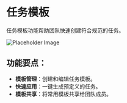 # 任务模板

任务模板功能帮助团队快速创建符合规范的任务。

![Placeholder Image](https://via.placeholder.com/800x400)

## 功能要点：
- **模板管理**：创建和编辑任务模板。
- **快速应用**：一键生成预定义的任务。
- **模板共享**：将常用模板共享给团队成员。